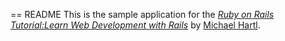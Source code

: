 == README
This is the sample application for the [*Ruby on Rails Tutorial:Learn Web Development with Rails*](http://www.railstutorial.org/)
by [Michael Hartl](http://www.michaelhartl.com/).
